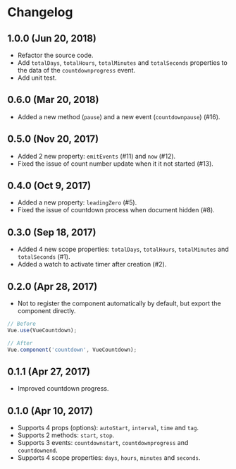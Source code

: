 # Changelog

## 1.0.0 (Jun 20, 2018)

- Refactor the source code.
- Add `totalDays`, `totalHours`, `totalMinutes` and `totalSeconds` properties to the data of the `countdownprogress` event.
- Add unit test.

## 0.6.0 (Mar 20, 2018)

- Added a new method (`pause`) and a new event (`countdownpause`) (#16).

## 0.5.0 (Nov 20, 2017)

- Added 2 new property: `emitEvents` (#11) and `now` (#12).
- Fixed the issue of count number update when it it not started (#13).

## 0.4.0 (Oct 9, 2017)

- Added a new property: `leadingZero` (#5).
- Fixed the issue of countdown process when document hidden (#8).

## 0.3.0 (Sep 18, 2017)

- Added 4 new scope properties: `totalDays`, `totalHours`, `totalMinutes` and `totalSeconds` (#1).
- Added a watch to activate timer after creation (#2).

## 0.2.0 (Apr 28, 2017)

- Not to register the component automatically by default, but export the component directly.

```js
// Before
Vue.use(VueCountdown);

// After
Vue.component('countdown', VueCountdown);
```

## 0.1.1 (Apr 27, 2017)

- Improved countdown progress.

## 0.1.0 (Apr 10, 2017)

- Supports 4 props (options): `autoStart`, `interval`, `time` and `tag`.
- Supports 2 methods: `start`, `stop`.
- Supports 3 events: `countdownstart`, `countdownprogress` and `countdownend`.
- Supports 4 scope properties: `days`, `hours`, `minutes` and `seconds`.
